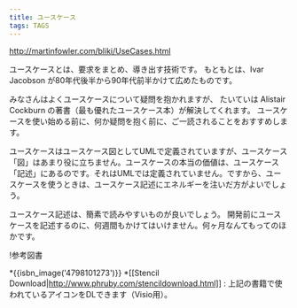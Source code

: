 ```yaml
---
title: ユースケース
tags: TAGS
---
```


http://martinfowler.com/bliki/UseCases.html

ユースケースとは、要求をまとめ、導き出す技術です。
もともとは、Ivar Jacobson が80年代後半から90年代前半かけて広めたものです。

みなさんはよくユースケースについて疑問を抱かれますが、
たいていは Alistair Cockburn の著書（最も優れたユースケース本）が解決してくれます。
ユースケースを使い始める前に、何か疑問を抱く前に、ご一読されることをおすすめします。

ユースケースはユースケース図としてUMLで定義されていますが、ユースケース「図」はあまり役に立ちません。ユースケースの本当の価値は、ユースケース「記述」にあるのです。それはUMLでは定義されていません。ですから、ユースケースを使うときは、ユースケース記述にエネルギーを注いだ方がよいでしょう。

ユースケース記述は、簡素で読みやすいものが良いでしょう。
開発前にユースケースを記述するのに、何週間もかけてはいけません。何ヶ月なんてもってのほかです。

!参考図書

*{{isbn_image('4798101273')}}
*[[Stencil Download|http://www.phruby.com/stencildownload.html]] : 上記の書籍で使われているアイコンをDLできます（Visio用）。


